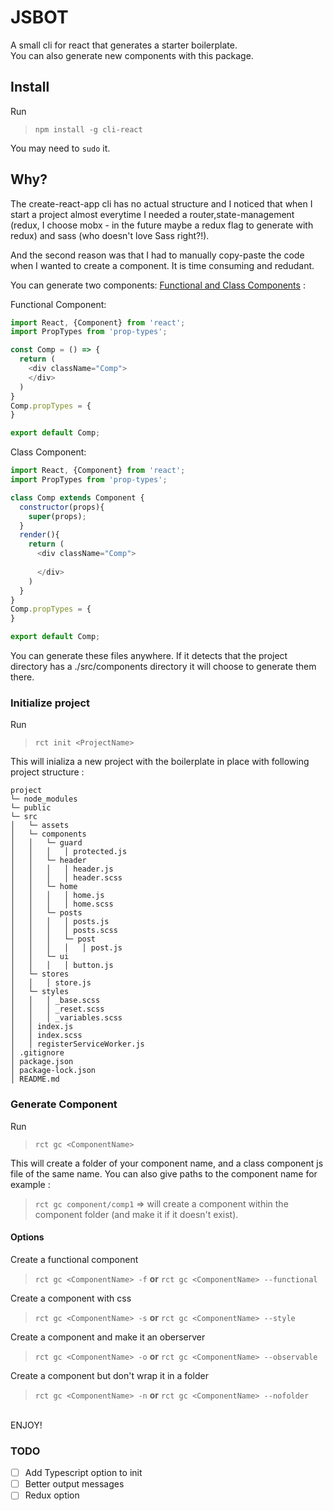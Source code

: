# JSBOT

A small cli for react that generates a starter boilerplate.
<br>
You can also generate new components with this package. 
<br>
## Install

Run

>```npm install -g cli-react```

You may need to ```sudo``` it.
## Why?

The create-react-app cli has no actual structure and I noticed that when I start a project almost everytime I needed a router,state-management (redux, I choose mobx - in the future maybe a redux flag to generate with redux) and 
sass (who doesn't love Sass right?!).

And the second reason was that I had to manually copy-paste the code when I wanted to create a component. 
It is time consuming and redudant. 

You can generate two components: [Functional and Class Components](https://facebook.github.io/react/docs/components-and-props.html#functional-and-class-components) :

Functional Component:


```javascript
import React, {Component} from 'react';
import PropTypes from 'prop-types';

const Comp = () => {
  return (
    <div className="Comp">
    </div>
  )
}
Comp.propTypes = {
}

export default Comp;
```  

Class Component:

```javascript
import React, {Component} from 'react';
import PropTypes from 'prop-types';

class Comp extends Component {
  constructor(props){
    super(props);
  }
  render(){
    return (
      <div className="Comp">
    
      </div>
    )
  }
}
Comp.propTypes = {
}

export default Comp; 
```

You can generate these files anywhere. If it detects that the project directory has a ./src/components directory it will choose to generate them there.

### Initialize project

Run

>```rct init <ProjectName>```

This will inializa a new project with the boilerplate in place with following project structure : <br>
```
project
└─ node_modules
└─ public
└─ src
│   └─ assets
│   └─ components
│   │   └─ guard
│   │   │   │ protected.js
│   │   └─ header
│   │   │   │ header.js
│   │   │   │ header.scss
│   │   └─ home
│   │   │   │ home.js
│   │   │   │ home.scss
│   │   └─ posts
│   │   │   │ posts.js
│   │   │   │ posts.scss
│   │   │   └─ post
│   │   │   │   │ post.js
│   │   └─ ui
│   │   │   │ button.js
│   └─ stores
│   │   │ store.js
│   └─ styles
│   │   │ _base.scss
│   │   │ _reset.scss  
│   │   │ _variables.scss
│   │ index.js
│   │ index.scss
│   │ registerServiceWorker.js
│ .gitignore
│ package.json  
│ package-lock.json  
│ README.md 
```
### Generate Component
Run
>```rct gc <ComponentName>```

This will create a folder of your component name, and a class component js file of the same name.
You can also give paths to the component name for example :
>```rct gc component/comp1``` => will create a component within the component folder (and make it if it doesn't exist). 
#### Options
Create a functional component
>```rct gc <ComponentName> -f``` <b>or</b> ```rct gc <ComponentName> --functional```

Create a component with css
>```rct gc <ComponentName> -s``` <b>or</b> ```rct gc <ComponentName> --style```

Create a component and make it an oberserver
>```rct gc <ComponentName> -o``` <b>or</b> ```rct gc <ComponentName> --observable```

Create a component but don't wrap it in a folder
>```rct gc <ComponentName> -n``` <b>or</b> ```rct gc <ComponentName> --nofolder```



<br>
ENJOY!

### TODO

- [ ] Add Typescript option to init
- [ ] Better output messages
- [ ] Redux option
